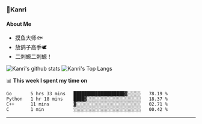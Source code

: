 ### 🌱Kanri
#### About Me
- 摸鱼大师🐟
- 放鸽子高手🕊
- 二刺螈二刺螈！

![Kanri's github stats](https://github-readme-stats.vercel.app/api?username=Yiwen-Chan&show_icons=true&theme=vue&line_height=20)
![Kanri's Top Langs](https://github-readme-stats.vercel.app/api/top-langs/?username=Yiwen-Chan&layout=compact&theme=vue&card_width=270)

📊 **This week I spent my time on**
<!--START_SECTION:waka-->
```text
Go       5 hrs 33 mins   ███████████████████▓░░░░░   78.19 % 
Python   1 hr 18 mins    ████▓░░░░░░░░░░░░░░░░░░░░   18.37 % 
C++      11 mins         ▓░░░░░░░░░░░░░░░░░░░░░░░░   02.71 % 
C        1 min           ░░░░░░░░░░░░░░░░░░░░░░░░░   00.42 % 
```
<!--END_SECTION:waka-->

***

